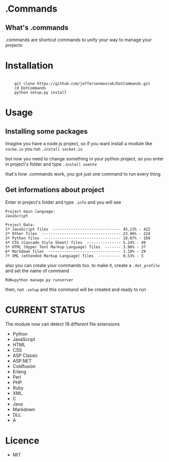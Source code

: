 # .Commands

## What's .commands
.commands are shortcut commands to unify your way to manage your projects

# Installation

```

	git clone https://github.com/jeffersonmourak/DotCommands.git
	cd DotCommands
	python setup.py install

```

# Usage

## Installing some packages
Imagine you have a node.js project, so if you want install a module like ```socke.io```
you run ```.install socket.io```

but now you need to change something in your python project, so you enter in project's
folder and type ```.install oxente```

that's how .commands work, you got just one command to run every thing

## Get informations about project
Enter in project's folder and type ```.info```
and you will see

```
Project main language:
JavaScript

Project Data:
1º JavaScript files  ------------------------------ 45.13% - 422
2º Other files  ----------------------------------- 23.96% - 224
3º Python files  ---------------------------------- 18.07% - 169
4º CSS (Cascade Style Sheet) files  --------------- 5.24% - 49
5º HTML (Hyper Text Markup Language) files  ------- 3.96% - 37
6º Markdown files  -------------------------------- 3.10% - 29
7º XML (eXtended Markup Language) files  ---------- 0.53% - 5

```

also you can create your commands too.
to make it, create a ```.dot_profile```
and set the name of command
```
RUN=python manage.py runserver
```
then, run ```.setup```
and this command will be created and ready to run

# CURRENT STATUS
The module now can detect 18 different file extensions

- Python
- JavaScript
- HTML
- CSS
- ASP Classic
- ASP.NET
- Coldfusion
- Erlang
- Perl
- PHP
- Ruby
- XML
- C
- Java
- Markdown
- DLL
- A

# Licence
- MIT
